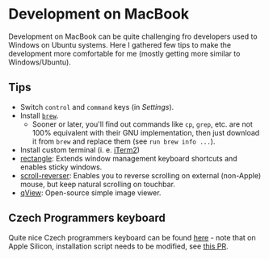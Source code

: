 # Development on MacBook

Development on MacBook can be quite challenging fro developers used to Windows on Ubuntu systems. Here I gathered few tips to make the development more comfortable for me (mostly getting more similar to Windows/Ubuntu).

## Tips

* Switch `control` and `command` keys (in _Settings_).
* Install [`brew`](https://brew.sh).
  * Sooner or later, you'll find out commands like `cp`, `grep`, etc. are not 100% equivalent with their GNU implementation, then just download it from `brew` and replace them (see `run brew info ...`).
* Install custom terminal (i. e. [iTerm2](https://github.com/gnachman/iTerm2))
* [rectangle](https://github.com/rxhanson/Rectangle): Extends window management keyboard shortcuts and enables sticky windows.
* [scroll-reverser](https://github.com/pilotmoon/Scroll-Reverser): Enables you to reverse scrolling on external (non-Apple) mouse, but keep natural scrolling on touchbar.
* [qView](https://github.com/jurplel/qView): Open-source simple image viewer.

## Czech Programmers keyboard

Quite nice Czech programmers keyboard can be found [here](https://github.com/mariancerny/us-czech-keyboard-layout) - note that on Apple Silicon, installation script needs to be modified, see [this PR](https://github.com/mariancerny/us-czech-keyboard-layout/pull/7).
